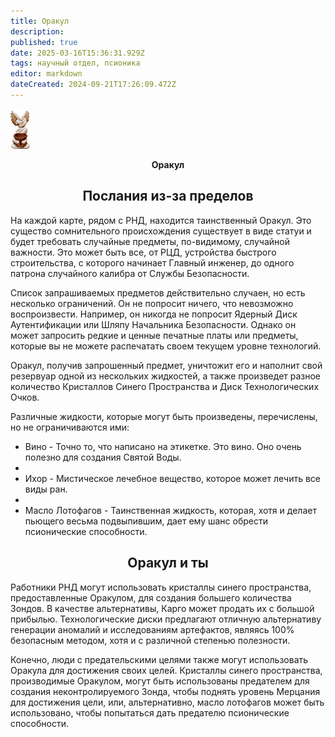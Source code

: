 ```yaml
---
title: Оракул
description: 
published: true
date: 2025-03-16T15:36:31.929Z
tags: научный отдел, псионика
editor: markdown
dateCreated: 2024-09-21T17:26:09.472Z
---
```


<p><p><img class="img1" src="/guides/the_oracle.png" >

<center><b>Оракул</b></center>

  ## <center>Послания из-за пределов</center>

На каждой карте, рядом с РНД, находится таинственный Оракул. Это существо сомнительного происхождения существует в виде статуи и будет требовать случайные предметы, по-видимому, случайной важности. Это может быть все, от РЦД, устройства быстрого строительства, с которого начинает Главный инженер, до одного патрона случайного калибра от Службы Безопасности.

Список запрашиваемых предметов действительно случаен, но есть несколько ограничений. Он не попросит ничего, что невозможно воспроизвести. Например, он никогда не попросит Ядерный Диск Аутентификации или Шляпу Начальника Безопасности. Однако он может запросить редкие и ценные печатные платы или предметы, которые вы не можете распечатать своем текущем уровне технологий.

Оракул, получив запрошенный предмет, уничтожит его и наполнит свой резервуар одной из нескольких жидкостей, а также произведет разное количество Кристаллов Синего Пространства и Диск Технологических Очков.

Различные жидкости, которые могут быть произведены, перечислены, но не ограничиваются ими:

- Вино - Точно то, что написано на этикетке. Это вино. Оно очень полезно для создания Святой Воды.
- 
- Ихор - Мистическое лечебное вещество, которое может лечить все виды ран.
- 
- Масло Лотофагов - Таинственная жидкость, которая, хотя и делает пьющего весьма подвыпившим, дает ему шанс обрести псионические способности.

## <center>Оракул и ты</center>

Работники РНД могут использовать кристаллы синего пространства, предоставленные Оракулом, для создания большего количества Зондов. В качестве альтернативы, Карго может продать их с большой прибылью. Технологические диски предлагают отличную альтернативу генерации аномалий и исследованиям артефактов, являясь 100% безопасным методом, хотя и с различной степенью полезности.

Конечно, люди с предательскими целями также могут использовать Оракула для достижения своих целей. Кристаллы синего пространства, производимые Оракулом, могут быть использованы предателем для создания неконтролируемого Зонда, чтобы поднять уровень Мерцания для достижения цели, или, альтернативно, масло лотофагов может быть использовано, чтобы попытаться дать предателю псионические способности.